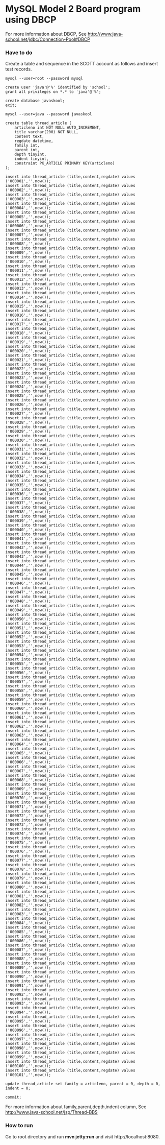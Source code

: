 # MySQL Model 2 Board program using DBCP

For more information about DBCP, See  http://www.java-school.net/jdbc/Connection-Pool#DBCP

### Have to do
Create a table and sequence in the SCOTT account as follows and insert test records.

	mysql --user=root --password mysql
	
	create user 'java'@'%' identified by 'school';
	grant all privileges on *.* to 'java'@'%';
	
	create database javaskool;
	exit;
	
	mysql --user=java --password javaskool
	
	create table thread_article (
	    articleno int NOT NULL AUTO_INCREMENT,
	    title varchar(200) NOT NULL,
	    content text,
	    regdate datetime,
	    family int,
	    parent int,
	    depth tinyint,
	    indent tinyint,
	    constraint PK_ARTICLE PRIMARY KEY(articleno)
	);
	
	insert into thread_article (title,content,regdate) values ('000001','',now());
	insert into thread_article (title,content,regdate) values ('000002','',now());
	insert into thread_article (title,content,regdate) values ('000003','',now());
	insert into thread_article (title,content,regdate) values ('000004','',now());
	insert into thread_article (title,content,regdate) values ('000005','',now());
	insert into thread_article (title,content,regdate) values ('000006','',now());
	insert into thread_article (title,content,regdate) values ('000007','',now());
	insert into thread_article (title,content,regdate) values ('000008','',now());
	insert into thread_article (title,content,regdate) values ('000009','',now());
	insert into thread_article (title,content,regdate) values ('000010','',now());
	insert into thread_article (title,content,regdate) values ('000011','',now());
	insert into thread_article (title,content,regdate) values ('000012','',now());
	insert into thread_article (title,content,regdate) values ('000013','',now());
	insert into thread_article (title,content,regdate) values ('000014','',now());
	insert into thread_article (title,content,regdate) values ('000015','',now());
	insert into thread_article (title,content,regdate) values ('000016','',now());
	insert into thread_article (title,content,regdate) values ('000017','',now());
	insert into thread_article (title,content,regdate) values ('000018','',now());
	insert into thread_article (title,content,regdate) values ('000019','',now());
	insert into thread_article (title,content,regdate) values ('000020','',now());
	insert into thread_article (title,content,regdate) values ('000021','',now());
	insert into thread_article (title,content,regdate) values ('000022','',now());
	insert into thread_article (title,content,regdate) values ('000023','',now());
	insert into thread_article (title,content,regdate) values ('000024','',now());
	insert into thread_article (title,content,regdate) values ('000025','',now());
	insert into thread_article (title,content,regdate) values ('000026','',now());
	insert into thread_article (title,content,regdate) values ('000027','',now());
	insert into thread_article (title,content,regdate) values ('000028','',now());
	insert into thread_article (title,content,regdate) values ('000029','',now());
	insert into thread_article (title,content,regdate) values ('000030','',now());
	insert into thread_article (title,content,regdate) values ('000031','',now());
	insert into thread_article (title,content,regdate) values ('000032','',now());
	insert into thread_article (title,content,regdate) values ('000033','',now());
	insert into thread_article (title,content,regdate) values ('000034','',now());
	insert into thread_article (title,content,regdate) values ('000035','',now());
	insert into thread_article (title,content,regdate) values ('000036','',now());
	insert into thread_article (title,content,regdate) values ('000037','',now());
	insert into thread_article (title,content,regdate) values ('000038','',now());
	insert into thread_article (title,content,regdate) values ('000039','',now());
	insert into thread_article (title,content,regdate) values ('000040','',now());
	insert into thread_article (title,content,regdate) values ('000041','',now());
	insert into thread_article (title,content,regdate) values ('000042','',now());
	insert into thread_article (title,content,regdate) values ('000043','',now());
	insert into thread_article (title,content,regdate) values ('000044','',now());
	insert into thread_article (title,content,regdate) values ('000045','',now());
	insert into thread_article (title,content,regdate) values ('000046','',now());
	insert into thread_article (title,content,regdate) values ('000047','',now());
	insert into thread_article (title,content,regdate) values ('000048','',now());
	insert into thread_article (title,content,regdate) values ('000049','',now());
	insert into thread_article (title,content,regdate) values ('000050','',now());
	insert into thread_article (title,content,regdate) values ('000051','',now());
	insert into thread_article (title,content,regdate) values ('000052','',now());
	insert into thread_article (title,content,regdate) values ('000053','',now());
	insert into thread_article (title,content,regdate) values ('000054','',now());
	insert into thread_article (title,content,regdate) values ('000055','',now());
	insert into thread_article (title,content,regdate) values ('000056','',now());
	insert into thread_article (title,content,regdate) values ('000057','',now());
	insert into thread_article (title,content,regdate) values ('000058','',now());
	insert into thread_article (title,content,regdate) values ('000059','',now());
	insert into thread_article (title,content,regdate) values ('000060','',now());
	insert into thread_article (title,content,regdate) values ('000061','',now());
	insert into thread_article (title,content,regdate) values ('000062','',now());
	insert into thread_article (title,content,regdate) values ('000063','',now());
	insert into thread_article (title,content,regdate) values ('000064','',now());
	insert into thread_article (title,content,regdate) values ('000065','',now());
	insert into thread_article (title,content,regdate) values ('000066','',now());
	insert into thread_article (title,content,regdate) values ('000067','',now());
	insert into thread_article (title,content,regdate) values ('000068','',now());
	insert into thread_article (title,content,regdate) values ('000069','',now());
	insert into thread_article (title,content,regdate) values ('000070','',now());
	insert into thread_article (title,content,regdate) values ('000071','',now());
	insert into thread_article (title,content,regdate) values ('000072','',now());
	insert into thread_article (title,content,regdate) values ('000073','',now());
	insert into thread_article (title,content,regdate) values ('000074','',now());
	insert into thread_article (title,content,regdate) values ('000075','',now());
	insert into thread_article (title,content,regdate) values ('000076','',now());
	insert into thread_article (title,content,regdate) values ('000077','',now());
	insert into thread_article (title,content,regdate) values ('000078','',now());
	insert into thread_article (title,content,regdate) values ('000079','',now());
	insert into thread_article (title,content,regdate) values ('000080','',now());
	insert into thread_article (title,content,regdate) values ('000081','',now());
	insert into thread_article (title,content,regdate) values ('000082','',now());
	insert into thread_article (title,content,regdate) values ('000083','',now());
	insert into thread_article (title,content,regdate) values ('000084','',now());
	insert into thread_article (title,content,regdate) values ('000085','',now());
	insert into thread_article (title,content,regdate) values ('000086','',now());
	insert into thread_article (title,content,regdate) values ('000087','',now());
	insert into thread_article (title,content,regdate) values ('000088','',now());
	insert into thread_article (title,content,regdate) values ('000089','',now());
	insert into thread_article (title,content,regdate) values ('000090','',now());
	insert into thread_article (title,content,regdate) values ('000091','',now());
	insert into thread_article (title,content,regdate) values ('000092','',now());
	insert into thread_article (title,content,regdate) values ('000093','',now());
	insert into thread_article (title,content,regdate) values ('000094','',now());
	insert into thread_article (title,content,regdate) values ('000095','',now());
	insert into thread_article (title,content,regdate) values ('000096','',now());
	insert into thread_article (title,content,regdate) values ('000097','',now());
	insert into thread_article (title,content,regdate) values ('000098','',now());
	insert into thread_article (title,content,regdate) values ('000099','',now());
	insert into thread_article (title,content,regdate) values ('000100','',now());
	insert into thread_article (title,content,regdate) values ('000101','',now());
	
	update thread_article set family = articleno, parent = 0, depth = 0, indent = 0;
	
	commit;

For more information about family,parent,depth,indent column, See http://www.java-school.net/jsp/Thread-BBS


###  How to run
Go to root directory and run **mvn jetty:run** and visit http://localhost:8080.